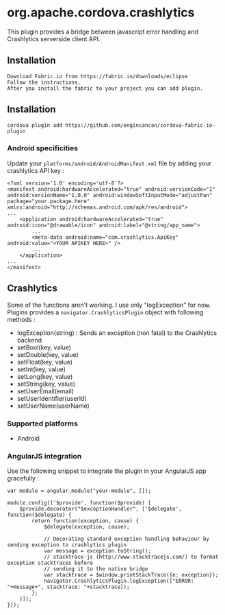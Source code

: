 # org.apache.cordova.crashlytics

This plugin provides a bridge between javascript error handling and Crashlytics serverside
client API.


## Installation

	Download Fabric.io from https://fabric.io/downloads/eclipse
	Follow the instructions.
	After you install the fabric to your project you can add plugin.

## Installation

    cordova plugin add https://github.com/engincancan/cordova-fabric-io-plugin

### Android specificities

Update your `platforms/android/AndroidManifest.xml` file by adding your crashlytics API key :

    <?xml version='1.0' encoding='utf-8'?>
    <manifest android:hardwareAccelerated="true" android:versionCode="1" android:versionName="1.0.0" android:windowSoftInputMode="adjustPan" package="your.package.here" xmlns:android="http://schemas.android.com/apk/res/android">
    ...
        <application android:hardwareAccelerated="true" android:icon="@drawable/icon" android:label="@string/app_name">
            ...
            <meta-data android:name="com.crashlytics.ApiKey" android:value="<YOUR APIKEY HERE>" />
            ...
        </application>
    ...
    </manifest>

## Crashlytics

Some of the functions aren't working. I use only "logException" for now.
Plugins provides a `navigator.CrashlyticsPlugin` object with following methods :
- logException(string) : Sends an exception (non fatal) to the Crashlytics backend
- setBool(key, value)
- setDouble(key, value)
- setFloat(key, value)
- setInt(key, value)
- setLong(key, value)
- setString(key, value)
- setUserEmail(email)
- setUserIdentifier(userId)
- setUserName(userName)


### Supported platforms

- Android

### AngularJS integration

Use the following snippet to integrate the plugin in your AngularJS app gracefully :

    var module = angular.module("your-module", []);

    module.config(['$provide', function($provide) {
        $provide.decorator("$exceptionHandler", ['$delegate', function($delegate) {
            return function(exception, cause) {
                $delegate(exception, cause);

                // Decorating standard exception handling behaviour by sending exception to crashlytics plugin
                var message = exception.toString();
                // stacktrace-js (http://www.stacktracejs.com/) to format exception stacktraces before
                // sending it to the native bridge
                var stacktrace = $window.printStackTrace({e: exception});
                navigator.CrashlyticsPlugin.logException(["ERROR: "+message+", stacktrace: "+stacktrace]);
            };
        }]);
    }]);
	

